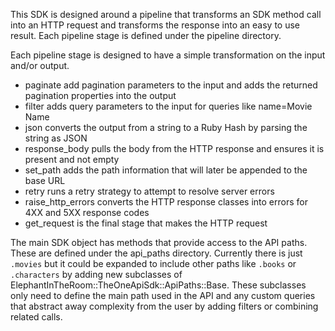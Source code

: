 This SDK is designed around a pipeline that transforms an SDK method call
into an HTTP request and transforms the response into an easy to use result.
Each pipeline stage is defined under the pipeline directory.

Each pipeline stage is designed to have a simple transformation on the input and/or output.
 * paginate add pagination parameters to the input and adds the returned pagination properties into the output
 * filter adds query parameters to the input for queries like name=Movie Name
 * json converts the output from a string to a Ruby Hash by parsing the string as JSON
 * response_body pulls the body from the HTTP response and ensures it is present and not empty
 * set_path adds the path information that will later be appended to the base URL
 * retry runs a retry strategy to attempt to resolve server errors
 * raise_http_errors converts the HTTP response classes into errors for 4XX and 5XX response codes
 * get_request is the final stage that makes the HTTP request

The main SDK object has methods that provide access to the API paths. These are defined under the api_paths directory.
Currently there is just `.movies` but it could be expanded to include other paths like `.books` or `.characters`
by adding new subclasses of ElephantInTheRoom::TheOneApiSdk::ApiPaths::Base. These subclasses only need to define the main path used
in the API and any custom queries that abstract away complexity from the user by adding filters or combining related calls.
